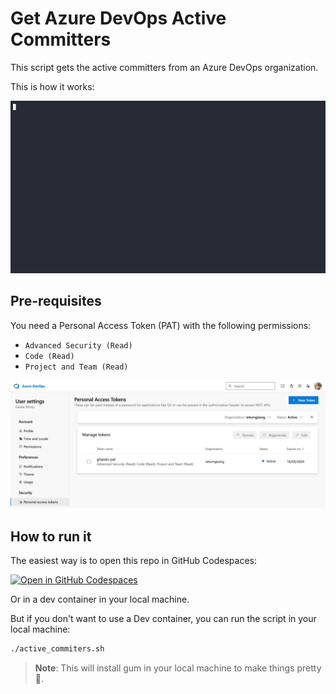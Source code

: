 # Get Azure DevOps Active Committers

This script gets the active committers from an Azure DevOps organization.

This is how it works:

<img src="images/demo.gif" />

## Pre-requisites

You need a Personal Access Token (PAT) with the following permissions:

- `Advanced Security (Read)`
- `Code (Read)`
- `Project and Team (Read)`

<img src="images/PAT scopes.png" />

## How to run it

The easiest way is to open this repo in GitHub Codespaces:

[![Open in GitHub Codespaces](https://github.com/codespaces/badge.svg)](https://codespaces.new/0gis0/get-active-committers-for-ghazdo)

Or in a dev container in your local machine.

But if you don't want to use a Dev container, you can run the script in your local machine:

```bash
./active_commiters.sh
```

> **Note**: This will install gum in your local machine to make things pretty 🥰.
